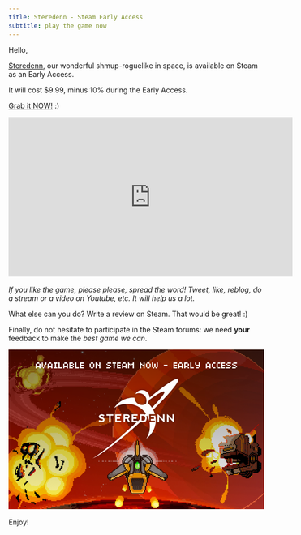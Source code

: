 ```yaml
---
title: Steredenn - Steam Early Access
subtitle: play the game now
---
```


Hello,

[Steredenn](http://steredenn.pixelnest.io), our wonderful shmup-roguelike in space, is available on Steam as an Early Access.

It will cost $9.99, minus 10% during the Early Access.

[Grab it NOW!](http://store.steampowered.com/app/347160) :)

<iframe width="560" height="315" src="https://www.youtube.com/embed/EtyQMcc19xY?rel=0" frameborder="0" allowfullscreen></iframe>

_If you like the game, please please, spread the word! Tweet, like, reblog, do a stream or a video on Youtube, etc. It will help us a lot._

What else can you do? Write a review on Steam. That would be great! :)

Finally, do not hesitate to participate in the Steam forums: we need **your** feedback to make the _best game we can_.

![ Steredenn ][early_access]

Enjoy!


[early_access]: /static/images/posts/steredenn-early-access/poster.png
